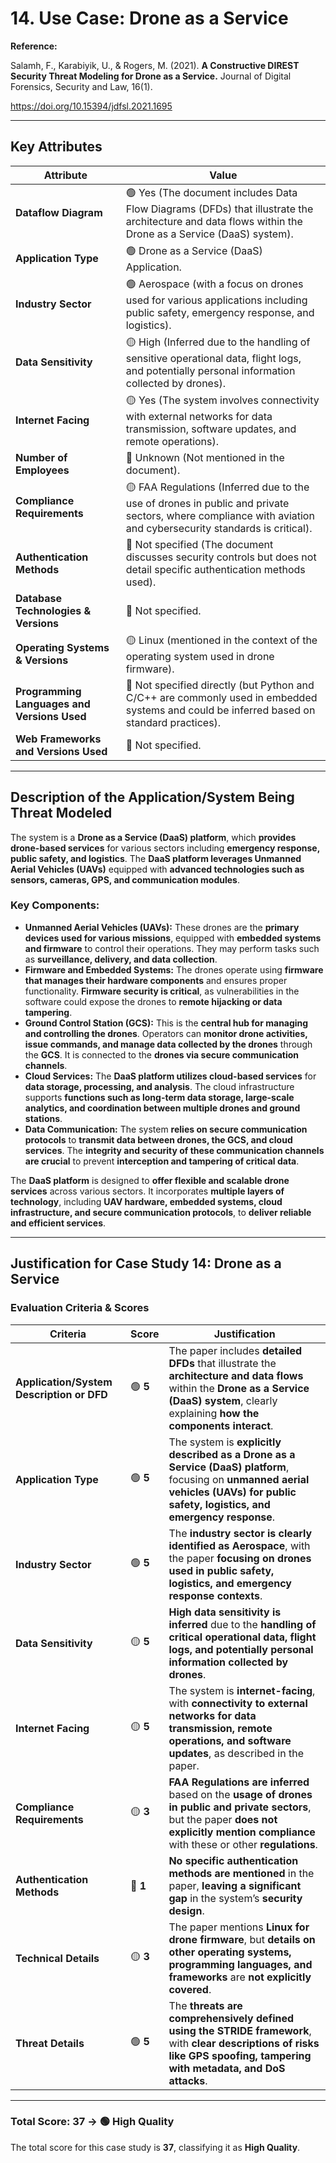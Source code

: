 # 14. Use Case: Drone as a Service

**Reference:**

Salamh, F., Karabiyik, U., & Rogers, M. (2021). **A Constructive DIREST Security Threat Modeling for Drone as a Service.** Journal of Digital Forensics, Security and Law, 16(1).

https://doi.org/10.15394/jdfsl.2021.1695

---

## **Key Attributes**

| **Attribute** | **Value** |
| --- | --- |
| **Dataflow Diagram** | 🟢 Yes (The document includes Data Flow Diagrams (DFDs) that illustrate the architecture and data flows within the Drone as a Service (DaaS) system). |
| **Application Type** | 🟢 Drone as a Service (DaaS) Application. |
| **Industry Sector** | 🟢 Aerospace (with a focus on drones used for various applications including public safety, emergency response, and logistics). |
| **Data Sensitivity** | 🟡 High (Inferred due to the handling of sensitive operational data, flight logs, and potentially personal information collected by drones). |
| **Internet Facing** | 🟡 Yes (The system involves connectivity with external networks for data transmission, software updates, and remote operations). |
| **Number of Employees** | 🔴 Unknown (Not mentioned in the document). |
| **Compliance Requirements** | 🟡 FAA Regulations (Inferred due to the use of drones in public and private sectors, where compliance with aviation and cybersecurity standards is critical). |
| **Authentication Methods** | 🔴 Not specified (The document discusses security controls but does not detail specific authentication methods used). |
| **Database Technologies & Versions** | 🔴 Not specified. |
| **Operating Systems & Versions** | 🟡 Linux (mentioned in the context of the operating system used in drone firmware). |
| **Programming Languages and Versions Used** | 🔴 Not specified directly (but Python and C/C++ are commonly used in embedded systems and could be inferred based on standard practices). |
| **Web Frameworks and Versions Used** | 🔴 Not specified. |

---

## **Description of the Application/System Being Threat Modeled**

The system is a **Drone as a Service (DaaS) platform**, which **provides drone-based services** for various sectors including **emergency response, public safety, and logistics**. The **DaaS platform leverages Unmanned Aerial Vehicles (UAVs)** equipped with **advanced technologies such as sensors, cameras, GPS, and communication modules**.

### **Key Components:**

- **Unmanned Aerial Vehicles (UAVs):** These drones are the **primary devices used for various missions**, equipped with **embedded systems and firmware** to control their operations. They may perform tasks such as **surveillance, delivery, and data collection**.
- **Firmware and Embedded Systems:** The drones operate using **firmware that manages their hardware components** and ensures proper functionality. **Firmware security is critical**, as vulnerabilities in the software could expose the drones to **remote hijacking or data tampering**.
- **Ground Control Station (GCS):** This is the **central hub for managing and controlling the drones**. Operators can **monitor drone activities, issue commands, and manage data collected by the drones** through the **GCS**. It is connected to the **drones via secure communication channels**.
- **Cloud Services:** The **DaaS platform utilizes cloud-based services** for **data storage, processing, and analysis**. The cloud infrastructure supports **functions such as long-term data storage, large-scale analytics, and coordination between multiple drones and ground stations**.
- **Data Communication:** The system **relies on secure communication protocols** to **transmit data between drones, the GCS, and cloud services**. The **integrity and security of these communication channels are crucial** to prevent **interception and tampering of critical data**.

The **DaaS platform** is designed to **offer flexible and scalable drone services** across various sectors. It incorporates **multiple layers of technology**, including **UAV hardware, embedded systems, cloud infrastructure, and secure communication protocols**, to **deliver reliable and efficient services**.

---

## **Justification for Case Study 14: Drone as a Service**

### **Evaluation Criteria & Scores**

| **Criteria** | **Score** | **Justification** |
| --- | --- | --- |
| **Application/System Description or DFD** | 🟢 **5** | The paper includes **detailed DFDs** that illustrate the **architecture and data flows** within the **Drone as a Service (DaaS) system**, clearly explaining **how the components interact**. |
| **Application Type** | 🟢 **5** | The system is **explicitly described as a Drone as a Service (DaaS) platform**, focusing on **unmanned aerial vehicles (UAVs) for public safety, logistics, and emergency response**. |
| **Industry Sector** | 🟢 **5** | The **industry sector is clearly identified as Aerospace**, with the paper **focusing on drones used in public safety, logistics, and emergency response contexts**. |
| **Data Sensitivity** | 🟡 **5** | **High data sensitivity is inferred** due to the **handling of critical operational data, flight logs, and potentially personal information collected by drones**. |
| **Internet Facing** | 🟡 **5** | The system is **internet-facing**, with **connectivity to external networks for data transmission, remote operations, and software updates**, as described in the paper. |
| **Compliance Requirements** | 🟡 **3** | **FAA Regulations are inferred** based on the **usage of drones in public and private sectors**, but the paper **does not explicitly mention compliance** with these or other **regulations**. |
| **Authentication Methods** | 🔴 **1** | **No specific authentication methods are mentioned** in the paper, **leaving a significant gap** in the system’s **security design**. |
| **Technical Details** | 🟡 **3** | The paper mentions **Linux for drone firmware**, but **details on other operating systems, programming languages, and frameworks** are **not explicitly covered**. |
| **Threat Details** | 🟢 **5** | The **threats are comprehensively defined using the STRIDE framework**, with **clear descriptions of risks like GPS spoofing, tampering with metadata, and DoS attacks**. |

---

### **Total Score: 37 → 🟢 High Quality**

The total score for this case study is **37**, classifying it as **High Quality**.